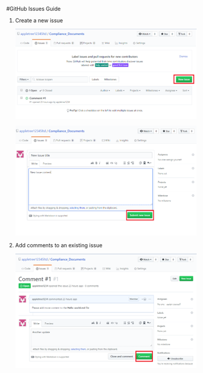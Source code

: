 #GitHub Issues Guide

1.  Create a new issue
    
    ![](media/image1.png)
    
    ![](media/image2.png)

2.  Add comments to an existing issue
    
    ![](media/image3.png)
